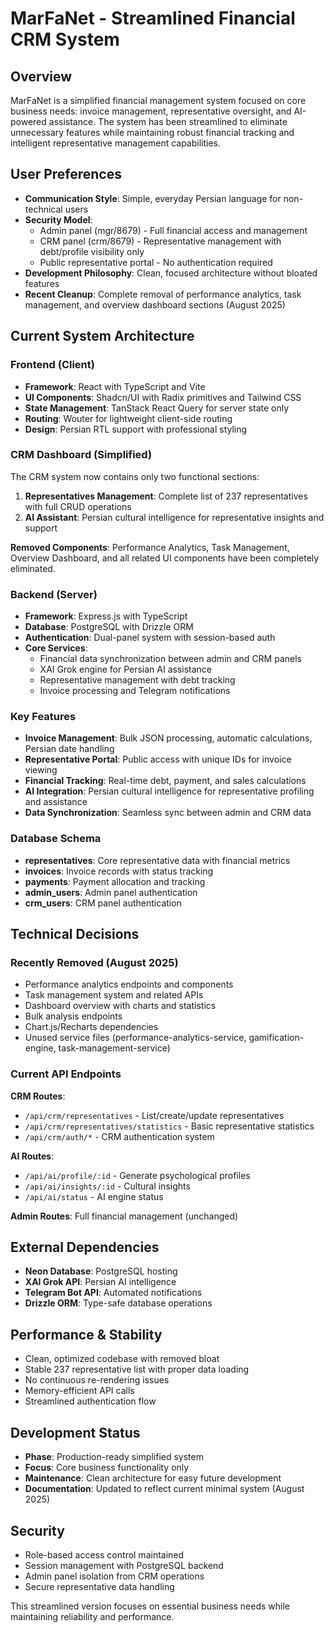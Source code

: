 # MarFaNet - Streamlined Financial CRM System

## Overview
MarFaNet is a simplified financial management system focused on core business needs: invoice management, representative oversight, and AI-powered assistance. The system has been streamlined to eliminate unnecessary features while maintaining robust financial tracking and intelligent representative management capabilities.

## User Preferences
- **Communication Style**: Simple, everyday Persian language for non-technical users
- **Security Model**: 
  - Admin panel (mgr/8679) - Full financial access and management
  - CRM panel (crm/8679) - Representative management with debt/profile visibility only
  - Public representative portal - No authentication required
- **Development Philosophy**: Clean, focused architecture without bloated features
- **Recent Cleanup**: Complete removal of performance analytics, task management, and overview dashboard sections (August 2025)

## Current System Architecture

### Frontend (Client)
- **Framework**: React with TypeScript and Vite
- **UI Components**: Shadcn/UI with Radix primitives and Tailwind CSS
- **State Management**: TanStack React Query for server state only
- **Routing**: Wouter for lightweight client-side routing
- **Design**: Persian RTL support with professional styling

### CRM Dashboard (Simplified)
The CRM system now contains only two functional sections:
1. **Representatives Management**: Complete list of 237 representatives with full CRUD operations
2. **AI Assistant**: Persian cultural intelligence for representative insights and support

**Removed Components**: Performance Analytics, Task Management, Overview Dashboard, and all related UI components have been completely eliminated.

### Backend (Server)
- **Framework**: Express.js with TypeScript
- **Database**: PostgreSQL with Drizzle ORM
- **Authentication**: Dual-panel system with session-based auth
- **Core Services**:
  - Financial data synchronization between admin and CRM panels
  - XAI Grok engine for Persian AI assistance
  - Representative management with debt tracking
  - Invoice processing and Telegram notifications

### Key Features
- **Invoice Management**: Bulk JSON processing, automatic calculations, Persian date handling
- **Representative Portal**: Public access with unique IDs for invoice viewing
- **Financial Tracking**: Real-time debt, payment, and sales calculations
- **AI Integration**: Persian cultural intelligence for representative profiling and assistance
- **Data Synchronization**: Seamless sync between admin and CRM data

### Database Schema
- **representatives**: Core representative data with financial metrics
- **invoices**: Invoice records with status tracking
- **payments**: Payment allocation and tracking
- **admin_users**: Admin panel authentication
- **crm_users**: CRM panel authentication

## Technical Decisions

### Recently Removed (August 2025)
- Performance analytics endpoints and components
- Task management system and related APIs
- Dashboard overview with charts and statistics
- Bulk analysis endpoints
- Chart.js/Recharts dependencies
- Unused service files (performance-analytics-service, gamification-engine, task-management-service)

### Current API Endpoints
**CRM Routes**:
- `/api/crm/representatives` - List/create/update representatives
- `/api/crm/representatives/statistics` - Basic representative statistics
- `/api/crm/auth/*` - CRM authentication system

**AI Routes**:
- `/api/ai/profile/:id` - Generate psychological profiles
- `/api/ai/insights/:id` - Cultural insights
- `/api/ai/status` - AI engine status

**Admin Routes**: Full financial management (unchanged)

## External Dependencies
- **Neon Database**: PostgreSQL hosting
- **XAI Grok API**: Persian AI intelligence
- **Telegram Bot API**: Automated notifications
- **Drizzle ORM**: Type-safe database operations

## Performance & Stability
- Clean, optimized codebase with removed bloat
- Stable 237 representative list with proper data loading
- No continuous re-rendering issues
- Memory-efficient API calls
- Streamlined authentication flow

## Development Status
- **Phase**: Production-ready simplified system
- **Focus**: Core business functionality only
- **Maintenance**: Clean architecture for easy future development
- **Documentation**: Updated to reflect current minimal system (August 2025)

## Security
- Role-based access control maintained
- Session management with PostgreSQL backend
- Admin panel isolation from CRM operations
- Secure representative data handling

This streamlined version focuses on essential business needs while maintaining reliability and performance.